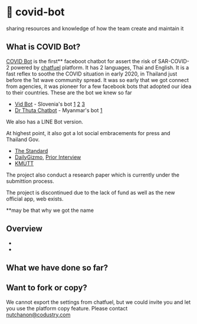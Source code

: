 # 🤖 covid-bot
sharing resources and knowledge of how the team create and maintain it

## What is COVID Bot?

[COVID Bot](https://www.facebook.com/covid19bot/) is the first** faceboot chatbot for assert the risk of SAR-COVID-2 powered by [chatfuel](https://chatfuel.com/) platform. It has 2 languages, Thai and English. It is a fast reflex to soothe the COVID situation in early 2020, in Thailand just before the 1st wave community spread. It was so early that we got connect from agencies, it was pioneer for a few facebook bots that adopted our idea to their countries. These are the bot we knew so far

- [Vid Bot](https://www.vid-bot.si/) - Slovenia's bot [1](https://www.dostop.si/vid-corona-bot/) [2](https://www.racunalniske-novice.com/novice/dogodki-in-obvestila/vid-klepetalni-robot-ki-ima-vse-potrebne-informacije-o-novem-koronavirusu.html) [3](https://ljnovice.si/2020/03/27/ekipa-10-mladih-razvijalcev-in-zdravnikov-razvili-robotsko-klepetalnico-ki-oceni-tveganja-okuzbe-s-koronavirusom/)
- [Dr Thuta Chatbot](https://www.facebook.com/Dr.ThutaChatbot/) - Myanmar's bot [1](https://www.mmtimes.com/news/phandeeyars-chatbot-raises-awareness-covid-19-myanmar.html)

We also has a LINE Bot version.

At highest point, it also got a lot social embracements for press and Thailand Gov.
- [The Standard](https://thestandard.co/freak-lab-covid-bot/)
- [DailyGizmo](https://www.dailygizmo.tv/2020/04/18/talk-with-covid-bot/), [Prior Interview](https://www.dailygizmo.tv/2020/04/16/covid-bot-interview/?fbclid=IwAR0G3lWyKgUfSKVZtlqewF9GVYh7Fn4y2XkF4LKM5ELVjTaCB6IrvnwPYrI)
- [KMUTT](https://covid-19.kmutt.ac.th/2020/04/%E0%B8%99%E0%B8%B1%E0%B8%81%E0%B8%A7%E0%B8%B4%E0%B8%88%E0%B8%B1%E0%B8%A2-%E0%B8%A1%E0%B8%88%E0%B8%98-%E0%B8%A3%E0%B9%88%E0%B8%A7%E0%B8%A1%E0%B8%81%E0%B8%B1%E0%B8%9A%E0%B8%97%E0%B8%B5%E0%B8%A1/)

The project also conduct a research paper which is currently under the submittion process.

The project is discontinued due to the lack of fund as well as the new official app, web exists.


**may be that why we got the name

## Overview
- 
-

## What we have done so far?

## Want to fork or copy?
We cannot export the settings from chatfuel, but we could invite you and let you use the platform copy feature.
Please contact nutchanon@codustry.com

